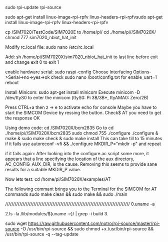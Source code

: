 sudo rpi-update
rpi-source

sudo apt-get install linux-image-rpi-rpfv linux-headers-rpi-rpfvsudo apt-get install linux-image-rpi-rpfv linux-headers-rpi-rpfv

cp /SIM7020/TestCode/SIM7020E to /home/pi/
cd ./home/pi//SIM7020X/
chmod 777 sim7020_nbiot_hat_init

Modify rc.local file:
sudo nano /etc/rc.local

Add: sh /home/pi/SIM7020X/sim7020_nbiot_hat_init to last line before exit and change exit 0 to exit 1

enable hardware serial:
sudo raspi-config
Choose Interfacing Options->Serial->no->yes->ok
check sudo nano /boot/config.txt for enable_uart=1
reboot

Install Minicom:
sudo apt-get install minicom
Execute minicom -D /dev/ttyS0 to enter the minicom (ttyS0: Pi 3B/3B+, ttyAMA0: Zero/2B)

Press CTRL+a then z -> e to activate echo for console
Maybe you have to start the SIMCOM Device by ressing the button.
Check$ AT  you need to get the response OK

Using demo code:
cd /SIM7020X/bcm2835 
Go to
cd ./home/pi//SIM7020X/bcm2835
sudo chmod 755 ./configure 
./configure & make & sudo make check & sudo make install
This can take till to 15 minutes
if it fails use 
autoreconf -vfi && ./configure MKDIR_P="mkdir -p"
and repeat

if it fails again:
After looking into the configure.ac script some more, it appears that a line specifying the location of the aux directory, AC_CONFIG_AUX_DIR, is the cause. Removing this seems to provide sane results for a suitable MKDIR_P value.


Now lets test:
cd /home/pi/SIM7020X/examples/AT

The following commant brings you to the Terminal for the SIMCOM for AT commands
sudo make clean && sudo make && sudo ./main



///////////////////////////////////////////////////////////////////////////////
0.uname -a



2.ls -la /lib/modules/$(uname -r)/ | grep -i build
3. 

sudo wget https://raw.githubusercontent.com/notro/rpi-source/master/rpi-source -O /usr/bin/rpi-source && sudo chmod +x /usr/bin/rpi-source && /usr/bin/rpi-source -q --tag-update


